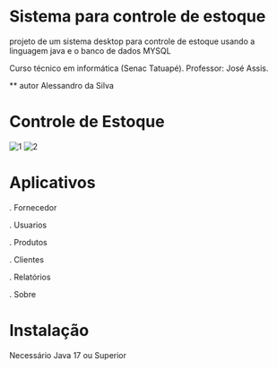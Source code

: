 # Sistema para controle de estoque
projeto de um sistema desktop para controle de estoque usando a linguagem java e o banco de dados MYSQL

Curso técnico em informática (Senac Tatuapé).
Professor: José Assis.

** autor
Alessandro da Silva

# Controle de Estoque

![1](https://user-images.githubusercontent.com/57419425/206587351-ee8522a4-3023-405e-89ad-67830ee21edb.PNG) ![2](https://user-images.githubusercontent.com/57419425/206587475-5c30c8fb-9dd0-4616-9688-4bdb47543956.PNG)



# Aplicativos
. Fornecedor

. Usuarios

. Produtos

. Clientes

. Relatórios

. Sobre


# Instalação

Necessário Java 17 ou Superior
